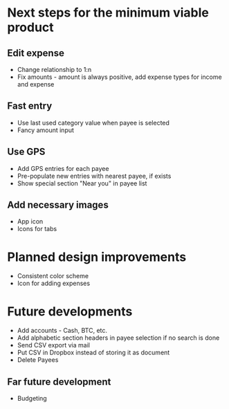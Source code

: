 # Next steps for the minimum viable product

## Edit expense
- Change relationship to 1:n
- Fix amounts - amount is always positive, add expense types for income and expense

## Fast entry 
- Use last used category value when payee is selected
- Fancy amount input

## Use GPS
- Add GPS entries for each payee
- Pre-populate new entries with nearest payee, if exists
- Show special section "Near you" in payee list

## Add necessary images
- App icon
- Icons for tabs

# Planned design improvements
- Consistent color scheme
- Icon for adding expenses

# Future developments
- Add accounts - Cash, BTC, etc.
- Add alphabetic section headers in payee selection if no search is done
- Send CSV export via mail
- Put CSV in Dropbox instead of storing it as document
- Delete Payees

## Far future development
- Budgeting
